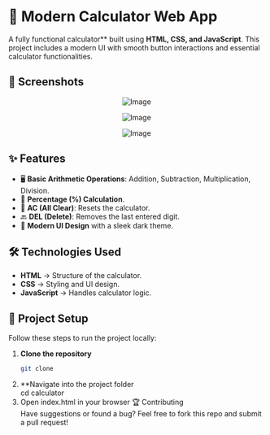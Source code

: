 # 🔢 Modern Calculator Web App

A fully functional calculator** built using **HTML, CSS, and JavaScript**. This project includes a modern UI with smooth button interactions and essential calculator functionalities.

## 📸 Screenshots
<div align="center">
   
   ![Image](https://github.com/user-attachments/assets/3850cdaf-bfe3-4058-875d-ac735cfd55c2)

![Image](https://github.com/user-attachments/assets/51da35d1-79e2-4dbb-9b79-123b3d0d1614)

![Image](https://github.com/user-attachments/assets/5a11efeb-97ae-4756-ba5a-d9cb98941b15)
</div>


## ✨ Features
- 🖥️ **Basic Arithmetic Operations**: Addition, Subtraction, Multiplication, Division.
- 🔢 **Percentage (%) Calculation**.
- 🧹 **AC (All Clear)**: Resets the calculator.
- 🔙 **DEL (Delete)**: Removes the last entered digit.
- 🎨 **Modern UI Design** with a sleek dark theme.


## 🛠️ Technologies Used
- **HTML** → Structure of the calculator.
- **CSS** → Styling and UI design.
- **JavaScript** → Handles calculator logic.


## 📂 Project Setup
Follow these steps to run the project locally:

1. **Clone the repository**  
   ```bash
   git clone
2. **Navigate into the project folder <br>
   cd calculator
4. Open index.html in your browser
🏆 Contributing <br>
Have suggestions or found a bug? Feel free to fork this repo and submit a pull request!
 
